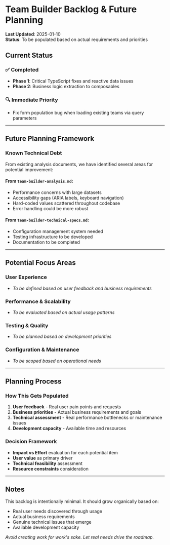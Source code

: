 # Team Builder Backlog & Future Planning

**Last Updated**: 2025-01-10  
**Status**: To be populated based on actual requirements and priorities  

## Current Status

### ✅ Completed
- **Phase 1**: Critical TypeScript fixes and reactive data issues
- **Phase 2**: Business logic extraction to composables

### 🔍 Immediate Priority
- Fix form population bug when loading existing teams via query parameters

---

## Future Planning Framework

### Known Technical Debt
From existing analysis documents, we have identified several areas for potential improvement:

#### From `team-builder-analysis.md`:
- Performance concerns with large datasets
- Accessibility gaps (ARIA labels, keyboard navigation)
- Hard-coded values scattered throughout codebase
- Error handling could be more robust

#### From `team-builder-technical-specs.md`:
- Configuration management system needed
- Testing infrastructure to be developed
- Documentation to be completed

---

## Potential Focus Areas

### User Experience
- _To be defined based on user feedback and business requirements_

### Performance & Scalability  
- _To be evaluated based on actual usage patterns_

### Testing & Quality
- _To be planned based on development priorities_

### Configuration & Maintenance
- _To be scoped based on operational needs_

---

## Planning Process

### How This Gets Populated
1. **User feedback** - Real user pain points and requests
2. **Business priorities** - Actual business requirements and goals  
3. **Technical assessment** - Real performance bottlenecks or maintenance issues
4. **Development capacity** - Available time and resources

### Decision Framework
- **Impact vs Effort** evaluation for each potential item
- **User value** as primary driver
- **Technical feasibility** assessment
- **Resource constraints** consideration

---

## Notes

This backlog is intentionally minimal. It should grow organically based on:
- Real user needs discovered through usage
- Actual business requirements 
- Genuine technical issues that emerge
- Available development capacity

*Avoid creating work for work's sake. Let real needs drive the roadmap.*